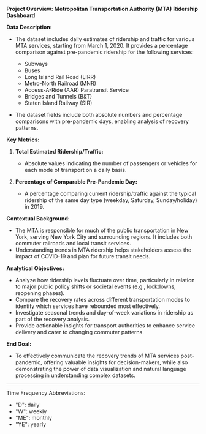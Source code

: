 **Project Overview: Metropolitan Transportation Authority (MTA) Ridership Dashboard**

**Data Description:**
- The dataset includes daily estimates of ridership and traffic for various MTA services, starting from March 1, 2020. It provides a percentage comparison against pre-pandemic ridership for the following services: 
  - Subways
  - Buses
  - Long Island Rail Road (LIRR)
  - Metro-North Railroad (MNR)
  - Access-A-Ride (AAR) Paratransit Service
  - Bridges and Tunnels (B&T)
  - Staten Island Railway (SIR)

- The dataset fields include both absolute numbers and percentage comparisons with pre-pandemic days, enabling analysis of recovery patterns.

**Key Metrics:**
1. **Total Estimated Ridership/Traffic:**
   - Absolute values indicating the number of passengers or vehicles for each mode of transport on a daily basis.

2. **Percentage of Comparable Pre-Pandemic Day:**
   - A percentage comparing current ridership/traffic against the typical ridership of the same day type (weekday, Saturday, Sunday/holiday) in 2019.

**Contextual Background:**
- The MTA is responsible for much of the public transportation in New York, serving New York City and surrounding regions. It includes both commuter railroads and local transit services.
- Understanding trends in MTA ridership helps stakeholders assess the impact of COVID-19 and plan for future transit needs.

**Analytical Objectives:**
- Analyze how ridership levels fluctuate over time, particularly in relation to major public policy shifts or societal events (e.g., lockdowns, reopening phases).
- Compare the recovery rates across different transportation modes to identify which services have rebounded most effectively.
- Investigate seasonal trends and day-of-week variations in ridership as part of the recovery analysis.
- Provide actionable insights for transport authorities to enhance service delivery and cater to changing commuter patterns.

**End Goal:**
- To effectively communicate the recovery trends of MTA services post-pandemic, offering valuable insights for decision-makers, while also demonstrating the power of data visualization and natural language processing in understanding complex datasets.

---

Time Frequency Abbreviations:
- "D": daily
- "W": weekly
- "ME": monthly
- "YE": yearly
